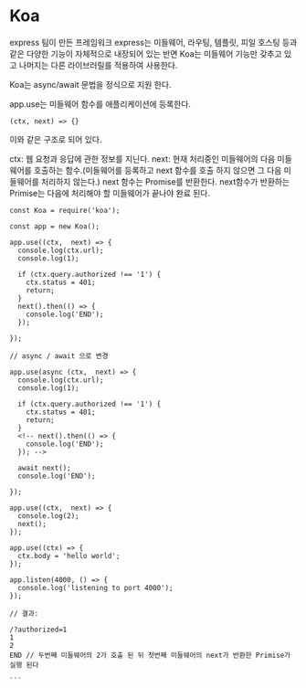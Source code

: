# Koa

express 팀이 만든 프레임워크
express는 미들웨어, 라우팅, 템플릿, 피일 호스팅 등과 같은 다양한 기능이 자체적으로 내장되어 있는 반면
Koa는 미들웨어 기능만 갖추고 있고 나머지는 다른 라이브러릴를 적용하여 사용한다.

Koa는 async/await 문법을 정식으로 지원 한다.

app.use는 미들웨어 함수를 애플리케이션에 등록한다.

````
(ctx, next) => {}
````
이와 같은 구조로 되어 있다.

ctx: 웹 요청과 응답에 관한 정보를 지닌다.
next: 현재 처리중인 미들웨어의 다음 미들웨어를 호출하는 함수.(미들웨어를 등록하고 next 함수를 호출 하지 않으면 그 다음 미들웨어를 처리하지 않는다.)
      next 함수는 Promise를 반환한다. next함수가 반환하는 Primise는 다음에 처리해야 할 미들웨어가 끝나야 완료 된다.

````
const Koa = require('koa');

const app = new Koa();

app.use((ctx,  next) => {
  console.log(ctx.url);
  console.log(1);
  
  if (ctx.query.authorized !== '1') {
    ctx.status = 401;
    return;
  }
  next().then(() => {
    console.log('END');  
  });

});

// async / await 으로 변경

app.use(async (ctx,  next) => {
  console.log(ctx.url);
  console.log(1);
  
  if (ctx.query.authorized !== '1') {
    ctx.status = 401;
    return;
  }
  <!-- next().then(() => {
    console.log('END');  
  }); -->

  await next();
  console.log('END');

});

app.use((ctx,  next) => {
  console.log(2);
  next();
});

app.use((ctx) => {
  ctx.body = 'hello world';
});

app.listen(4000, () => {
  console.log('listening to port 4000');
});

// 결과: 

/?authorized=1
1
2
END // 두번째 미들웨어의 2가 호출 된 뒤 첫번째 미들웨어의 next가 반환한 Primise가 실행 된다

```